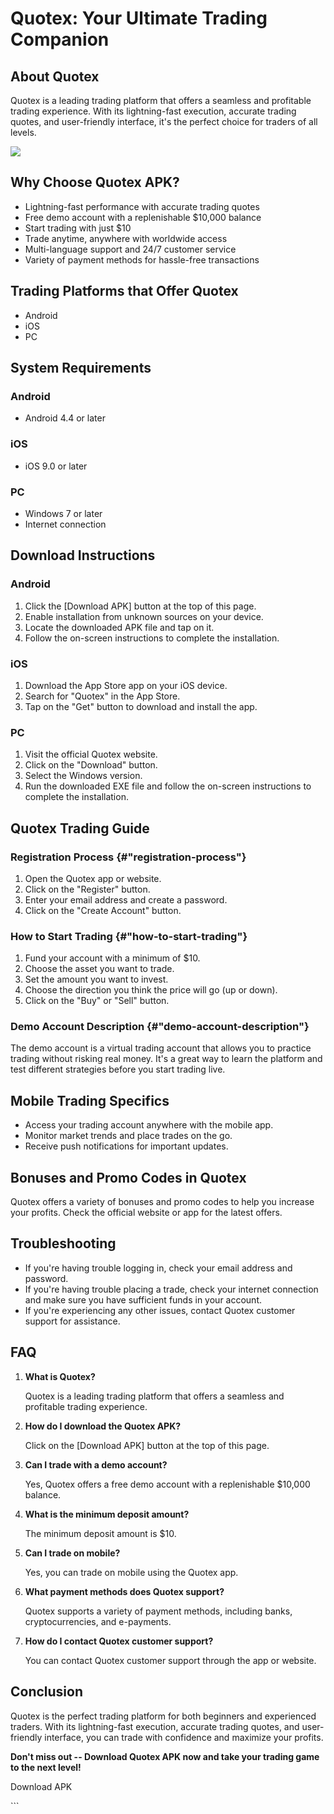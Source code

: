 # Quotex: Your Ultimate Trading Companion

## About Quotex

Quotex is a leading trading platform that offers a seamless and
profitable trading experience. With its lightning-fast execution,
accurate trading quotes, and user-friendly interface, it\'s the perfect
choice for traders of all levels.

[![](https://static.quotex.io/files/5_en/300_250.jpg)](https://traff.sbs/brokerqxsignupf)

## Why Choose Quotex APK?

-   Lightning-fast performance with accurate trading quotes
-   Free demo account with a replenishable \$10,000 balance
-   Start trading with just \$10
-   Trade anytime, anywhere with worldwide access
-   Multi-language support and 24/7 customer service
-   Variety of payment methods for hassle-free transactions

## Trading Platforms that Offer Quotex

-   Android
-   iOS
-   PC

## System Requirements

### Android

-   Android 4.4 or later

### iOS

-   iOS 9.0 or later

### PC

-   Windows 7 or later
-   Internet connection

## Download Instructions

### Android

1.  Click the \[Download APK\] button at the top of this page.
2.  Enable installation from unknown sources on your device.
3.  Locate the downloaded APK file and tap on it.
4.  Follow the on-screen instructions to complete the installation.

### iOS

1.  Download the App Store app on your iOS device.
2.  Search for "Quotex" in the App Store.
3.  Tap on the "Get" button to download and install the app.

### PC

1.  Visit the official Quotex website.
2.  Click on the "Download" button.
3.  Select the Windows version.
4.  Run the downloaded EXE file and follow the on-screen instructions to
    complete the installation.

## Quotex Trading Guide

### Registration Process {#"registration-process"}

1.  Open the Quotex app or website.
2.  Click on the "Register" button.
3.  Enter your email address and create a password.
4.  Click on the "Create Account" button.

### How to Start Trading {#"how-to-start-trading"}

1.  Fund your account with a minimum of \$10.
2.  Choose the asset you want to trade.
3.  Set the amount you want to invest.
4.  Choose the direction you think the price will go (up or down).
5.  Click on the "Buy" or "Sell" button.

### Demo Account Description {#"demo-account-description"}

The demo account is a virtual trading account that allows you to
practice trading without risking real money. It\'s a great way to learn
the platform and test different strategies before you start trading
live.

## Mobile Trading Specifics

-   Access your trading account anywhere with the mobile app.
-   Monitor market trends and place trades on the go.
-   Receive push notifications for important updates.

## Bonuses and Promo Codes in Quotex

Quotex offers a variety of bonuses and promo codes to help you increase
your profits. Check the official website or app for the latest offers.

## Troubleshooting

-   If you\'re having trouble logging in, check your email address and
    password.
-   If you\'re having trouble placing a trade, check your internet
    connection and make sure you have sufficient funds in your account.
-   If you\'re experiencing any other issues, contact Quotex customer
    support for assistance.

## FAQ

1.  **What is Quotex?**

    Quotex is a leading trading platform that offers a seamless and
    profitable trading experience.

2.  **How do I download the Quotex APK?**

    Click on the \[Download APK\] button at the top of this page.

3.  **Can I trade with a demo account?**

    Yes, Quotex offers a free demo account with a replenishable \$10,000
    balance.

4.  **What is the minimum deposit amount?**

    The minimum deposit amount is \$10.

5.  **Can I trade on mobile?**

    Yes, you can trade on mobile using the Quotex app.

6.  **What payment methods does Quotex support?**

    Quotex supports a variety of payment methods, including banks,
    cryptocurrencies, and e-payments.

7.  **How do I contact Quotex customer support?**

    You can contact Quotex customer support through the app or website.

## Conclusion

Quotex is the perfect trading platform for both beginners and
experienced traders. With its lightning-fast execution, accurate trading
quotes, and user-friendly interface, you can trade with confidence and
maximize your profits.

**Don\'t miss out -- Download Quotex APK now and take your trading game
to the next level!**

Download APK

\`\`\`

